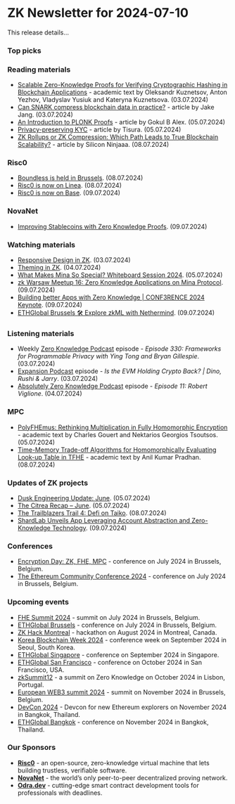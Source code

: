 # ZK Newsletter for 2024-07-10
This release details...

### Top picks

### Reading materials 
* [Scalable Zero-Knowledge Proofs for Verifying Cryptographic Hashing in Blockchain Applications](https://arxiv.org/pdf/2407.03511) - academic text by Oleksandr Kuznetsov, Anton Yezhov, Vladyslav Yusiuk and Kateryna Kuznetsova. (03.07.2024)
* [Can SNARK compress blockchain data in practice?](https://medium.com/tokamak-network/can-snark-compress-blockchain-data-in-practice-b763f5397332) - article by Jake Jang. (03.07.2024)
* [An Introduction to PLONK Proofs](https://gokulbalex.medium.com/an-introduction-to-plonk-proofs-2611a522f1be) - article by Gokul B Alex. (05.07.2024)
* [Privacy-preserving KYC](https://medium.com/@tisura/privacy-preserving-kyc-57002ab8d3f2) - article by Tisura. (05.07.2024)
* [ZK Rollups or ZK Compression: Which Path Leads to True Blockchain Scalability?](https://medium.com/@silicon-ninjaa/zk-rollups-or-zk-compression-which-path-leads-to-true-blockchain-scalability-7436c2dd7a3f) - article by Silicon Ninjaaa. (08.07.2024)

### Risc0
* [Boundless is held in Brussels](https://x.com/RiscZero/status/1810214611569815990). (08.07.2024)
* [Risc0 is now on Linea](https://x.com/RiscZero/status/1810418492556095823). (08.07.2024)
* [Risc0 is now on Base](https://x.com/RiscZero/status/1810688259871089026). (09.07.2024)

### NovaNet 
* [Improving Stablecoins with Zero Knowledge Proofs](https://www.novanet.xyz/blog/improving-stablecoins-with-zero-knowledge-proofs). (09.07.2024)

### Watching materials
* [Responsive Design in ZK](https://www.youtube.com/watch?v=ySub07pxAL8). (03.07.2024)
* [Theming in ZK](https://www.youtube.com/watch?v=sCxCOFpdM-M). (04.07.2024)
* [What Makes Mina So Special? Whiteboard Session 2024](https://www.youtube.com/watch?v=-fG0JLtYlJE). (05.07.2024)
* [zk Warsaw Meetup 16: Zero Knowledge Applications on Mina Protocol](https://www.youtube.com/watch?v=etpZeX0V7ZY). (09.07.2024)
* [Building better Apps with Zero Knowledge | CONF3RENCE 2024 Keynote](https://www.youtube.com/watch?v=KirRhwsgBV8). (09.07.2024)
* [ETHGlobal Brussels 🛠️ Explore zkML with Nethermind](https://www.youtube.com/watch?v=Ofxy2oSioCg). (09.07.2024)

### Listening materials
* Weekly [Zero Knowledge Podcast](https://zeroknowledge.fm/330-2/) episode - *Episode 330: Frameworks for Programmable Privacy with Ying Tong and Bryan Gillespie*. (03.07.2024) 
* [Expansion Podcast](https://www.youtube.com/watch?v=tui2EMi4SD0) episode - *Is the EVM Holding Crypto Back? | Dino, Rushi & Jarry*. (03.07.2024)
* [Absolutely Zero Knowledge Podcast](https://www.youtube.com/watch?v=oHCe2f1MteY/) episode - *Episode 11: Robert Viglione*. (04.07.2024) 

### MPC
* [PolyFHEmus: Rethinking Multiplication in Fully Homomorphic Encryption](https://eprint.iacr.org/2024/1090.pdf) - academic text by Charles Gouert and Nektarios Georgios Tsoutsos. (05.07.2024)
* [Time-Memory Trade-off Algorithms for Homomorphically Evaluating Look-up Table in TFHE](https://eprint.iacr.org/2024/1105.pdf) - academic text by Anil Kumar Pradhan. (08.07.2024)

### Updates of ZK projects
* [Dusk Engineering Update: June](https://dusk.network/news/june-engineering-update/). (05.07.2024)
* [The Citrea Recap – June](https://www.blog.citrea.xyz/june-citrea-recap/). (05.07.2024)
* [The Trailblazers Trail 4: Defi on Taiko](https://taiko.mirror.xyz/D7Z7y46WRHBoT2wb-dujgEtCz4YWCXvKXT8Gize_PeM). (08.07.2024)
* [ShardLab Unveils App Leveraging Account Abstraction and Zero-Knowledge Technology](https://hackernoon.com/shardlab-unveils-app-leveraging-account-abstraction-and-zero-knowledge-technology). (09.07.2024)

### Conferences
* [Encryption Day: ZK, FHE, MPC](https://lu.ma/encrypt) - conference on July 2024 in Brussels, Belgium.
* [The Ethereum Community Conference 2024](https://ethcc.io/) - conference on July 2024 in Brussels, Belgium. 

### Upcoming events
* [FHE Summit 2024](https://twitter.com/FHEOnchain/status/1777666116455911823/photo/1/) - summit on July 2024 in Brussels, Belgium. 
* [ETHGlobal Brussels](https://ethglobal.com/events/brussels) - conference on July 2024 in Brussels, Belgium. 
* [ZK Hack Montreal](https://zk-hack-montreal.devfolio.co/) - hackathon on August 2024 in Montreal, Canada.
* [Korea Blockchain Week 2024](https://koreablockchainweek.com/) - conference week on September 2024 in Seoul, South Korea.
* [ETHGlobal Singapore](https://ethglobal.com/events/singapore2024) - conference on September 2024 in Singapore.
* [ETHGlobal San Francisco](https://ethglobal.com/events/sanfrancisco2024) - conference on October 2024 in San Francisco, USA.
* [zkSummit12](https://www.zksummit.com/) - a summit on Zero Knowledge on October 2024 in Lisbon, Portugal.
* [European WEB3 summit 2024](https://www.web3eurosummit.eu/) - summit on November 2024 in Brussels, Belgium.
* [DevCon 2024](https://devcon.org/) - Devcon for new Ethereum explorers on November 2024 in Bangkok, Thailand.
* [ETHGlobal Bangkok](https://ethglobal.com/events/bangkok) - conference on November 2024 in Bangkok, Thailand. 

### Our Sponsors
* **[Risc0](https://www.risczero.com/)** - an open-source, zero-knowledge virtual machine that lets building trustless, verifiable software.
* **[NovaNet](https://www.novanet.xyz/)** - the world’s only peer-to-peer decentralized proving network.
* **[Odra.dev](https://odra.dev)** - cutting-edge smart contract development tools for professionals with deadlines.
